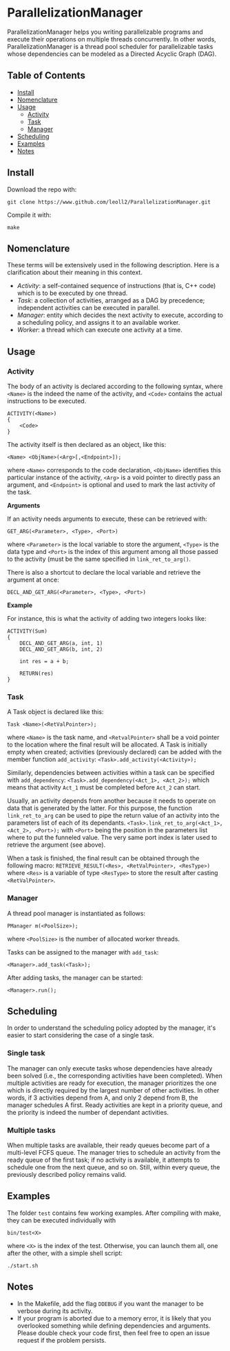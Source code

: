 # ParallelizationManager
ParallelizationManager helps you writing parallelizable programs and execute their operations on multiple threads concurrently. In other words, ParallelizationManager is a thread pool scheduler for parallelizable tasks whose dependencies can be modeled as a Directed Acyclic Graph (DAG).

## Table of Contents
- [Install](#install)
- [Nomenclature](#nomenclature)
- [Usage](#usage)
  - [Activity](#activity)
  - [Task](#task)
  - [Manager](#manager)
- [Scheduling](#scheduling)
- [Examples](#examples)
- [Notes](#notes)

## Install

Download the repo with:

```
git clone https://www.github.com/leoll2/ParallelizationManager.git
```

Compile it with:

```
make
```

## Nomenclature
These terms will be extensively used in the following description. Here is a clarification about their meaning in this context.
- *Activity*: a self-contained sequence of instructions (that is, C++ code) which is to be executed by one thread.
- *Task*: a collection of activities, arranged as a DAG by precedence; independent activities can be executed in parallel.
- *Manager*: entity which decides the next activity to execute, according to a scheduling policy, and assigns it to an available worker.
- *Worker*: a thread which can execute one activity at a time.

## Usage

### Activity

The body of an activity is declared according to the following syntax, where `<Name>` is the indeed the name of the activity, and `<Code>` contains the actual instructions to be executed.

```
ACTIVITY(<Name>)
{
	<Code>
}
```

The activity itself is then declared as an object, like this:
```
<Name> <ObjName>(<Arg>[,<Endpoint>]);
```
where `<Name>` corresponds to the code declaration, `<ObjName>` identifies this particular instance of the activity, `<Arg>` is a void pointer to directly pass an argument, and `<Endpoint>` is optional and used to mark the last activity of the task.

**Arguments**

If an activity needs arguments to execute, these can be retrieved with:
```
GET_ARG(<Parameter>, <Type>, <Port>)
```
where `<Parameter>` is the local variable to store the argument, `<Type>` is the data type and `<Port>` is the index of this argument among all those passed to the activity (must be the same specified in `link_ret_to_arg()`.

There is also a shortcut to declare the local variable and retrieve the argument at once:
```
DECL_AND_GET_ARG(<Parameter>, <Type>, <Port>)
```

**Example**

For instance, this is what the activity of adding two integers looks like:

```
ACTIVITY(Sum)
{
	DECL_AND_GET_ARG(a, int, 1)
	DECL_AND_GET_ARG(b, int, 2)

	int res = a + b;
	
	RETURN(res)
}
```

### Task

A Task object is declared like this:
```
Task <Name>(<RetValPointer>);
```
where `<Name>` is the task name, and `<RetvalPointer>` shall be a void pointer to the location where the final result will be allocated. A Task is initially empty when created; activities (previously declared) can be added with the member function `add_activity`:
```<Task>.add_activity(<Activity>);```

Similarly, dependencies between activities within a task can be specified with `add_dependency`:
```<Task>.add_dependency(<Act_1>, <Act_2>);```
which means that activity `Act_1` must be completed before `Act_2` can start.

Usually, an activity depends from another because it needs to operate on data that is generated by the latter. For this purpose, the function `link_ret_to_arg` can be used to pipe the return value of an activity into the parameters list of each of its dependants.
```<Task>.link_ret_to_arg(<Act_1>, <Act_2>, <Port>);```
with `<Port>` being the position in the parameters list where to put the funneled value. The very same port index is later used to retrieve the argument (see above).

When a task is finished, the final result can be obtained through the following macro:
```RETRIEVE_RESULT(<Res>, <RetValPointer>, <ResType>)```
where `<Res>` is a variable of type `<ResType>` to store the result after casting `<RetValPointer>`.

### Manager
A thread pool manager is instantiated as follows:

```
PManager m(<PoolSize>);
```

where `<PoolSize>` is the number of allocated worker threads.

Tasks can be assigned to the manager with `add_task`:

```
<Manager>.add_task(<Task>);
```

After adding tasks, the manager can be started:

```
<Manager>.run();
```

## Scheduling

In order to understand the scheduling policy adopted by the manager, it's easier to start considering the case of a single task.

### Single task
The manager can only execute tasks whose dependencies have already been solved (i.e., the corresponding activities have been completed). When multiple activities are ready for execution, the manager prioritizes the one which is directly required by the largest number of other activities. In other words, if 3 activities depend from A, and only 2 depend from B, the manager schedules A first.
Ready activities are kept in a priority queue, and the priority is indeed the number of dependant activities.

### Multiple tasks

When multiple tasks are available, their ready queues become part of a multi-level FCFS queue.
The manager tries to schedule an activity from the ready queue of the first task; if no activity is available, it attempts to schedule one from the next queue, and so on. Still, within every queue, the previously described policy remains valid.

## Examples

The folder `test` contains few working examples.
After compiling with make, they can be executed individually with

```
bin/test<X>
```

where `<X>` is the index of the test.
Otherwise, you can launch them all, one after the other, with a simple shell script:

```
./start.sh
```

## Notes

- In the Makefile, add the flag `DDEBUG` if you want the manager to be verbose during its activity.
- If your program is aborted due to a memory error, it is likely that you overlooked something while defining dependencies and arguments. Please double check your code first, then feel free to open an issue request if the problem persists.
